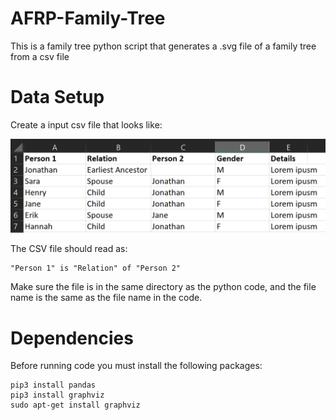 # AFRP-Family-Tree
This is a family tree python script that generates a .svg file of a family
tree from a csv file

# Data Setup
Create a input csv file that looks like:

![CSV Sample](images/csv_sample.jpg)

The CSV file should read as: 

    "Person 1" is "Relation" of "Person 2"

Make sure the file is in the same directory as the python code, and the file name is the same as the file name in the code.

# Dependencies
Before running code you must install the following packages:

```
pip3 install pandas
pip3 install graphviz
sudo apt-get install graphviz
```


